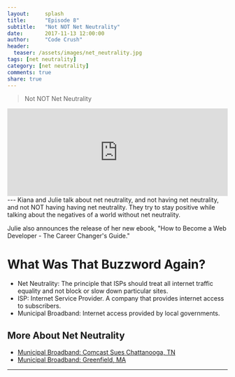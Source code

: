 ```yaml
---
layout:     splash
title:      "Episode 8"
subtitle:   "Not NOT Net Neutrality"
date:       2017-11-13 12:00:00
author:     "Code Crush"
header:
  teaser: /assets/images/net_neutrality.jpg
tags: [net neutrality]
category: [net neutrality]
comments: true
share: true
---
```

>Not NOT Net Neutrality
<!-- Net Neutrality-->
<iframe frameborder='0' height='200px' scrolling='no' seamless src='https://embed.simplecast.com/d77e3e3b?color=f5f5f5' width='100%'></iframe>
---
Kiana and Julie talk about net neutrality, and not having net neutrality, and not NOT having having net neutrality.  They try to stay positive while talking about the negatives of a world without net neutrality.

Julie also announces the release of her new ebook, "How to Become a Web Developer - The Career Changer's Guide."

# What Was That Buzzword Again?
* Net Neutrality: The principle that ISPs should treat all internet traffic
  equality and not block or slow down particular sites.
* ISP: Internet Service Provider. A company that provides internet access to
  subscribers.
* Municipal Broadband: Internet access provided by local governments.



## More About Net Neutrality
* [Municipal Broadband: Comcast Sues Chattanooga, TN](https://www.theverge.com/2015/5/1/8530403/chattanooga-comcast-fcc-high-speed-internet-gigabit)
* [Municipal Broadband: Greenfield, MA](https://psmag.com/news/the-town-that-made-its-own-internet)

---
